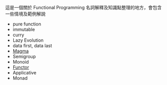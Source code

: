 這是一個關於 Functional Programming 名詞解釋及知識點整理的地方，會包含一些情境及範例解說

- pure function
- immutable
- curry
- Lazy Evolution
- data first, data last
- [Magma](./Magma.md)
- Semigroup
- Monoid
- [Functor](./Functor.md)
- Applicative
- Monad